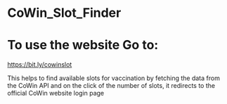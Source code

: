 # CoWin_Slot_Finder

# To use the website Go to:
https://bit.ly/cowinslot

This helps to find available slots for vaccination by fetching the data from the  CoWin API and on the click of the number of slots, it redirects to the official CoWin website login page
